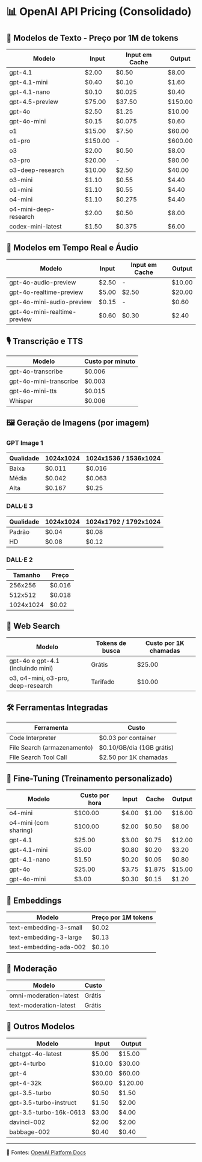 # 📊 OpenAI API Pricing (Consolidado)

## 🧠 Modelos de Texto - Preço por 1M de tokens

| Modelo                      | Input | Input em Cache | Output |
|----------------------------|-------|----------------|--------|
| gpt-4.1                    | $2.00 | $0.50          | $8.00  |
| gpt-4.1-mini               | $0.40 | $0.10          | $1.60  |
| gpt-4.1-nano               | $0.10 | $0.025         | $0.40  |
| gpt-4.5-preview            | $75.00| $37.50         | $150.00|
| gpt-4o                     | $2.50 | $1.25          | $10.00 |
| gpt-4o-mini                | $0.15 | $0.075         | $0.60  |
| o1                         | $15.00| $7.50          | $60.00 |
| o1-pro                     | $150.00| -             | $600.00|
| o3                         | $2.00 | $0.50          | $8.00  |
| o3-pro                     | $20.00| -              | $80.00 |
| o3-deep-research           | $10.00| $2.50          | $40.00 |
| o3-mini                    | $1.10 | $0.55          | $4.40  |
| o1-mini                    | $1.10 | $0.55          | $4.40  |
| o4-mini                    | $1.10 | $0.275         | $4.40  |
| o4-mini-deep-research      | $2.00 | $0.50          | $8.00  |
| codex-mini-latest          | $1.50 | $0.375         | $6.00  |

## 🤖 Modelos em Tempo Real e Áudio

| Modelo                             | Input | Input em Cache | Output |
|-----------------------------------|-------|----------------|--------|
| gpt-4o-audio-preview              | $2.50 | -              | $10.00 |
| gpt-4o-realtime-preview           | $5.00 | $2.50          | $20.00 |
| gpt-4o-mini-audio-preview         | $0.15 | -              | $0.60  |
| gpt-4o-mini-realtime-preview      | $0.60 | $0.30          | $2.40  |

## 🎙️ Transcrição e TTS

| Modelo                   | Custo por minuto |
|--------------------------|------------------|
| gpt-4o-transcribe        | $0.006           |
| gpt-4o-mini-transcribe   | $0.003           |
| gpt-4o-mini-tts          | $0.015           |
| Whisper                  | $0.006           |

## 🖼️ Geração de Imagens (por imagem)

### GPT Image 1

| Qualidade | 1024x1024 | 1024x1536 / 1536x1024 |
|-----------|-----------|------------------------|
| Baixa     | $0.011    | $0.016                 |
| Média     | $0.042    | $0.063                 |
| Alta      | $0.167    | $0.25                  |

### DALL·E 3

| Qualidade | 1024x1024 | 1024x1792 / 1792x1024 |
|-----------|-----------|------------------------|
| Padrão    | $0.04     | $0.08                  |
| HD        | $0.08     | $0.12                  |

### DALL·E 2

| Tamanho   | Preço     |
|-----------|-----------|
| 256x256   | $0.016    |
| 512x512   | $0.018    |
| 1024x1024 | $0.02     |

## 🔎 Web Search

| Modelo                                       | Tokens de busca  | Custo por 1K chamadas |
|---------------------------------------------|------------------|------------------------|
| gpt-4o e gpt-4.1 (incluindo mini)           | Grátis           | $25.00                 |
| o3, o4-mini, o3-pro, deep-research          | Tarifado         | $10.00                 |

## 🛠️ Ferramentas Integradas

| Ferramenta            | Custo                         |
|-----------------------|-------------------------------|
| Code Interpreter      | $0.03 por container           |
| File Search (armazenamento) | $0.10/GB/dia (1GB grátis)  |
| File Search Tool Call | $2.50 por 1K chamadas         |

## 🧬 Fine-Tuning (Treinamento personalizado)

| Modelo         | Custo por hora | Input | Cache | Output |
|----------------|----------------|-------|-------|--------|
| o4-mini        | $100.00        | $4.00 | $1.00 | $16.00 |
| o4-mini (com sharing) | $100.00   | $2.00 | $0.50 | $8.00  |
| gpt-4.1        | $25.00         | $3.00 | $0.75 | $12.00 |
| gpt-4.1-mini   | $5.00          | $0.80 | $0.20 | $3.20  |
| gpt-4.1-nano   | $1.50          | $0.20 | $0.05 | $0.80  |
| gpt-4o         | $25.00         | $3.75 | $1.875| $15.00 |
| gpt-4o-mini    | $3.00          | $0.30 | $0.15 | $1.20  |

## 💾 Embeddings

| Modelo                    | Preço por 1M tokens |
|---------------------------|---------------------|
| text-embedding-3-small    | $0.02               |
| text-embedding-3-large    | $0.13               |
| text-embedding-ada-002    | $0.10               |

## 🧱 Moderação

| Modelo                    | Custo |
|---------------------------|-------|
| omni-moderation-latest    | Grátis|
| text-moderation-latest    | Grátis|

## 🔁 Outros Modelos

| Modelo                    | Input | Output |
|---------------------------|-------|--------|
| chatgpt-4o-latest         | $5.00 | $15.00 |
| gpt-4-turbo               | $10.00| $30.00 |
| gpt-4                    | $30.00| $60.00 |
| gpt-4-32k                | $60.00| $120.00|
| gpt-3.5-turbo             | $0.50 | $1.50  |
| gpt-3.5-turbo-instruct    | $1.50 | $2.00  |
| gpt-3.5-turbo-16k-0613    | $3.00 | $4.00  |
| davinci-002               | $2.00 | $2.00  |
| babbage-002               | $0.40 | $0.40  |

---

📎 Fontes: [OpenAI Platform Docs](https://platform.openai.com/docs/)
